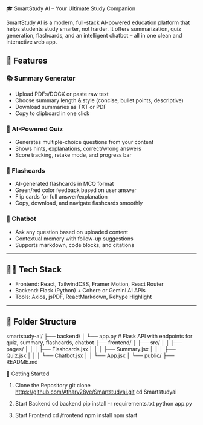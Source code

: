  🎓 SmartStudy AI – Your Ultimate Study Companion

SmartStudy AI is a modern, full-stack AI-powered education platform that helps students study smarter, not harder. It offers summarization, quiz generation, flashcards, and an intelligent chatbot – all in one clean and interactive web app.

## 🚀 Features

### 📚 Summary Generator
- Upload PDFs/DOCX or paste raw text
- Choose summary length & style (concise, bullet points, descriptive)
- Download summaries as TXT or PDF
- Copy to clipboard in one click

### 🧠 AI-Powered Quiz
- Generates multiple-choice questions from your content
- Shows hints, explanations, correct/wrong answers
- Score tracking, retake mode, and progress bar

### 📇 Flashcards
- AI-generated flashcards in MCQ format
- Green/red color feedback based on user answer
- Flip cards for full answer/explanation
- Copy, download, and navigate flashcards smoothly

### 🤖 Chatbot
- Ask any question based on uploaded content
- Contextual memory with follow-up suggestions
- Supports markdown, code blocks, and citations

---

## 🧑‍💻 Tech Stack

- Frontend: React, TailwindCSS, Framer Motion, React Router
- Backend: Flask (Python) + Cohere or Gemini AI APIs
- Tools: Axios, jsPDF, ReactMarkdown, Rehype Highlight

---

## 📂 Folder Structure
smartstudy-ai/
├── backend/
│ └── app.py # Flask API with endpoints for quiz, summary, flashcards, chatbot
├── frontend/
│ ├── src/
│ │ ├── pages/
│ │ │ ├── Flashcards.jsx
│ │ │ ├── Summary.jsx
│ │ │ ├── Quiz.jsx
│ │ │ └── Chatbot.jsx
│ │ └── App.jsx
│ └── public/
├── README.md


📌 Getting Started
1. Clone the Repository
   git clone https://github.com/Atharv28ye/Smartstudyai.git
cd Smartstudyai

2. Start Backend
   cd backend
pip install -r requirements.txt
python app.py

3. Start Frontend
   cd /frontend
   npm install
   npm start

